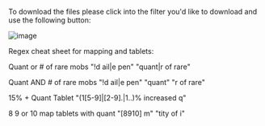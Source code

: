 To download the files please click into the filter you'd like to download and use the following button:

![image](https://github.com/user-attachments/assets/da353641-4d03-4352-a3a4-de2d6839738d)

Regex cheat sheet for mapping and tablets:

Quant or # of rare mobs
"!d ail|e pen" "quant|r of rare"

Quant AND # of rare mobs
"!d ail|e pen" "quant" "r of rare"

15% + Quant Tablet
"(1[5-9]|[2-9].|1..)% increased q"

8 9 or 10 map tablets with quant
"[8910] m" "tity of i"
